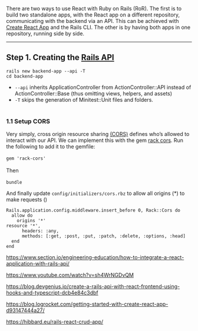 There are two ways to use React with Ruby on Rails (RoR). The first is to build two standalone apps, with the React app on a different repository, communicating with the backend via an API. This can be achieved with [Create React App](https://reactjs.org/docs/create-a-new-react-app.html) and the Rails CLI. The other is by having both apps in one repository, running side by side.
<br>

---

## Step 1. Creating the [Rails API](https://guides.rubyonrails.org/api_app.html) <br>
```
rails new backend-app --api -T
cd backend-app
```
* `--api` inherits ApplicationController from ActionController::API instead of ActionController::Base (thus omitting views, helpers, and assets)
* `-T` skips the generation of Minitest::Unit files and folders.
<br> <br>

### 1.1 Setup CORS <br>
Very simply, cross origin resource sharing [(CORS)](https://developer.mozilla.org/en-US/docs/Web/HTTP/CORS) defines who’s allowed to interact with our API. We can implement this with the gem [rack cors](https://github.com/cyu/rack-cors). Run the following to add it to the gemfile:  <br><br>
`gem 'rack-cors'` <br><br>
Then <br><br>
`bundle` <br>

And finally update `config/initializers/cors.rbz` to allow all origins (*) to make requests ()
```
Rails.application.config.middleware.insert_before 0, Rack::Cors do
  allow do
    origins '*'
resource '*',
      headers: :any,
      methods: [:get, :post, :put, :patch, :delete, :options, :head]
  end
end
```












https://www.section.io/engineering-education/how-to-integrate-a-react-application-with-rails-api/

https://www.youtube.com/watch?v=sh4WrNGDvQM

https://blog.devgenius.io/create-a-rails-api-with-react-frontend-using-hooks-and-typescript-dcb4e84c3dbf

https://blog.logrocket.com/getting-started-with-create-react-app-d93147444a27/

https://hibbard.eu/rails-react-crud-app/
